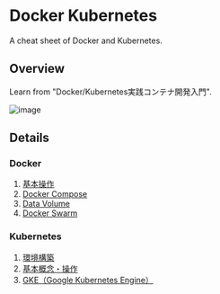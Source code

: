 # Docker Kubernetes
A cheat sheet of Docker and Kubernetes.

## Overview
Learn from "Docker/Kubernetes実践コンテナ開発入門".

![image](https://user-images.githubusercontent.com/44774033/65827184-88542d80-e2ca-11e9-85a9-87d1f50f3bbd.png)

## Details
### Docker
1. [基本操作](https://esa-pages.io/p/sharing/13096/posts/68/9ab3590c5a273812a769.html)
2. [Docker Compose](https://esa-pages.io/p/sharing/13096/posts/69/89de73e1906d4e1281bd.html)
3. [Data Volume](https://esa-pages.io/p/sharing/13096/posts/70/9f087e4dec2f3047e1ef.html)
4. [Docker Swarm](https://esa-pages.io/p/sharing/13096/posts/71/cd4df15999f3e96c315d.html)

### Kubernetes
1. [環境構築](https://esa-pages.io/p/sharing/13096/posts/73/8d66b30d62bf6a94829b.html)
2. [基本概念・操作](https://esa-pages.io/p/sharing/13096/posts/72/44be1f1a2fb65e36076c.html)
3. [GKE（Google Kubernetes Engine）](https://esa-pages.io/p/sharing/13096/posts/75/6c23c259d6057b9d4b63.html)
